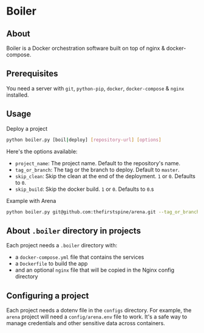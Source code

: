 # Boiler

## About

Boiler is a Docker orchestration software built on top of nginx & docker-compose.

## Prerequisites

You need a server with `git`, `python-pip`, `docker`, `docker-compose` & `nginx` installed.

## Usage

Deploy a project

```bash
python boiler.py [boil|deploy] [repository-url] [options]
```

Here's the options available:
- `project_name`: The project name. Default to the repository's name.
- `tag_or_branch`: The tag or the branch to deploy. Default to `master`.
- `skip_clean`: Skip the clean at the end of the deployment. `1` or `0`. Defaults to `0`.
- `skip_build`: Skip the docker build. `1` or `0`. Defaults to `0`.s

Example with Arena

```bash
python boiler.py git@github.com:thefirstspine/arena.git --tag_or_branch=1.0.0
```

## About `.boiler` directory in projects

Each project needs a `.boiler` directory with:

- a `docker-compose.yml` file that contains the services
- a `Dockerfile` to build the app
- and an optional `nginx` file that will be copied in the Nginx config directory

## Configuring a project

Each project needs a dotenv file in the `configs` directory. For example, the `arena` project will need a `config/arena.env` file to work. It's a safe way to manage credentials and other sensitive data across containers.
